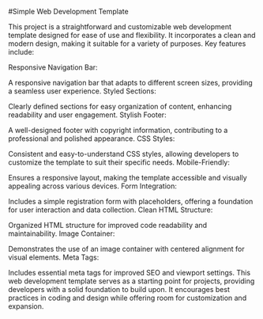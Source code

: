 #Simple Web Development Template

This project is a straightforward and customizable web development template designed for ease of use and flexibility. It incorporates a clean and modern design, making it suitable for a variety of purposes. Key features include:

Responsive Navigation Bar:

A responsive navigation bar that adapts to different screen sizes, providing a seamless user experience.
Styled Sections:

Clearly defined sections for easy organization of content, enhancing readability and user engagement.
Stylish Footer:

A well-designed footer with copyright information, contributing to a professional and polished appearance.
CSS Styles:

Consistent and easy-to-understand CSS styles, allowing developers to customize the template to suit their specific needs.
Mobile-Friendly:

Ensures a responsive layout, making the template accessible and visually appealing across various devices.
Form Integration:

Includes a simple registration form with placeholders, offering a foundation for user interaction and data collection.
Clean HTML Structure:

Organized HTML structure for improved code readability and maintainability.
Image Container:

Demonstrates the use of an image container with centered alignment for visual elements.
Meta Tags:

Includes essential meta tags for improved SEO and viewport settings.
This web development template serves as a starting point for projects, providing developers with a solid foundation to build upon. It encourages best practices in coding and design while offering room for customization and expansion.
